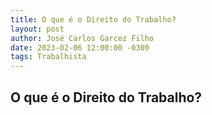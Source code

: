 ```yaml
---
title: O que é o Direito do Trabalho?
layout: post
author: José Carlos Garcez Filho
date: 2023-02-06 12:00:00 -0300
tags: Trabalhista
---
```


## O que é o Direito do Trabalho?
